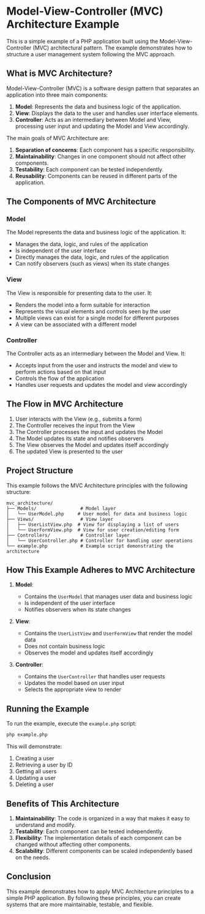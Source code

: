 # Model-View-Controller (MVC) Architecture Example

This is a simple example of a PHP application built using the Model-View-Controller (MVC) architectural pattern. The example demonstrates how to structure a user management system following the MVC approach.

## What is MVC Architecture?

Model-View-Controller (MVC) is a software design pattern that separates an application into three main components:

1. **Model**: Represents the data and business logic of the application.
2. **View**: Displays the data to the user and handles user interface elements.
3. **Controller**: Acts as an intermediary between Model and View, processing user input and updating the Model and View accordingly.

The main goals of MVC Architecture are:

1. **Separation of concerns**: Each component has a specific responsibility.
2. **Maintainability**: Changes in one component should not affect other components.
3. **Testability**: Each component can be tested independently.
4. **Reusability**: Components can be reused in different parts of the application.

## The Components of MVC Architecture

### Model

The Model represents the data and business logic of the application. It:
- Manages the data, logic, and rules of the application
- Is independent of the user interface
- Directly manages the data, logic, and rules of the application
- Can notify observers (such as views) when its state changes

### View

The View is responsible for presenting data to the user. It:
- Renders the model into a form suitable for interaction
- Represents the visual elements and controls seen by the user
- Multiple views can exist for a single model for different purposes
- A view can be associated with a different model

### Controller

The Controller acts as an intermediary between the Model and View. It:
- Accepts input from the user and instructs the model and view to perform actions based on that input
- Controls the flow of the application
- Handles user requests and updates the model and view accordingly

## The Flow in MVC Architecture

1. User interacts with the View (e.g., submits a form)
2. The Controller receives the input from the View
3. The Controller processes the input and updates the Model
4. The Model updates its state and notifies observers
5. The View observes the Model and updates itself accordingly
6. The updated View is presented to the user

## Project Structure

This example follows the MVC Architecture principles with the following structure:

```
mvc_architecture/
├── Models/                # Model layer
│   └── UserModel.php     # User model for data and business logic
├── Views/                 # View layer
│   ├── UserListView.php  # View for displaying a list of users
│   └── UserFormView.php  # View for user creation/editing form
├── Controllers/           # Controller layer
│   └── UserController.php # Controller for handling user operations
└── example.php            # Example script demonstrating the architecture
```

## How This Example Adheres to MVC Architecture

1. **Model**:
   - Contains the `UserModel` that manages user data and business logic
   - Is independent of the user interface
   - Notifies observers when its state changes

2. **View**:
   - Contains the `UserListView` and `UserFormView` that render the model data
   - Does not contain business logic
   - Observes the model and updates itself accordingly

3. **Controller**:
   - Contains the `UserController` that handles user requests
   - Updates the model based on user input
   - Selects the appropriate view to render

## Running the Example

To run the example, execute the `example.php` script:

```bash
php example.php
```

This will demonstrate:
1. Creating a user
2. Retrieving a user by ID
3. Getting all users
4. Updating a user
5. Deleting a user

## Benefits of This Architecture

1. **Maintainability**: The code is organized in a way that makes it easy to understand and modify.
2. **Testability**: Each component can be tested independently.
3. **Flexibility**: The implementation details of each component can be changed without affecting other components.
4. **Scalability**: Different components can be scaled independently based on the needs.

## Conclusion

This example demonstrates how to apply MVC Architecture principles to a simple PHP application. By following these principles, you can create systems that are more maintainable, testable, and flexible.